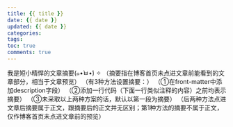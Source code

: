 ```yaml
---
title: {{ title }}
date: {{ date }}
updated: {{ date }}
categories:
tags:
toc: true
comments: true
---
```


我是短小精悍的文章摘要(๑•̀ㅂ•́) ✧
（摘要指在博客首页未点进文章前能看到的文章部分，相当于文章预览）
（有3种方法设置摘要：）
（①在front-matter中添加description字段）
（②添加一行代码（下面一行类似注释的内容）之前均表示摘要）
（③未采取以上两种方案的话，默认以第一段为摘要）
（后两种方法点进文章后摘要属于正文，跟摘要后的正文并无区别；第1种方法的摘要不属于正文，仅作博客首页未点进文章前的预览）

<!-- more -->

